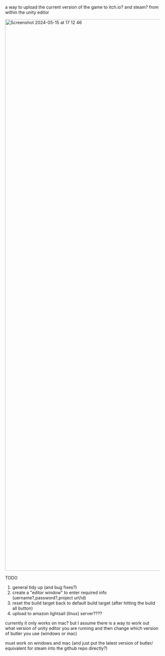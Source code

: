 a way to upload the current version of the game to itch.io? and steam?  from within the unity editor


<img width="1792" alt="Screenshot 2024-05-15 at 17 12 46" src="https://github.com/MonkeyWearingAFezWithAMop/UnityBuild-Upload/assets/3749986/9e86f628-3d97-4aa3-80dd-b3da1022987d">


TODO 
1) general tidy up (and bug fixes?)
2) create a "editor window" to enter required info (uername?,password?,project url/id)
3) reset the build target back to default build target (after hitting the build all button) 
4) upload to amazon lightsail (linux) server????

currently it only works on mac? but I assume there is a way to work out what version of unity editor you are running and then change which version of butler you use (windows or mac)

must work on windows and mac (and just put the latest version of butler/ equivalent for steam into the github repo directly?)
